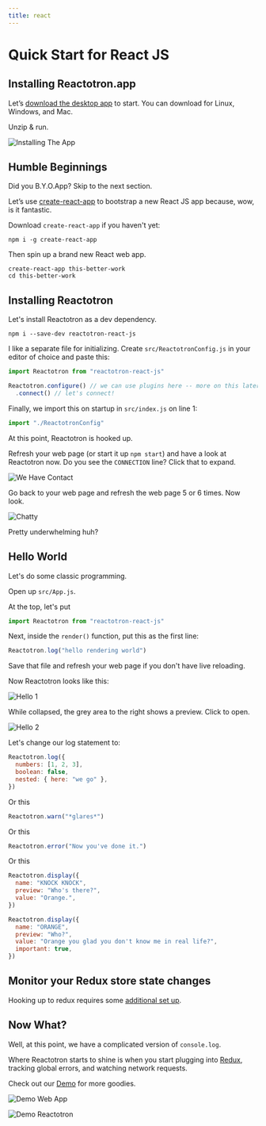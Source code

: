 ```yaml
---
title: react
---
```


# Quick Start for React JS

## Installing Reactotron.app

Let’s [download the desktop app](https://github.com/infinitered/reactotron/releases?q=reactotron-app&expanded=true) to start. You can download for Linux, Windows, and Mac.

Unzip & run.

![Installing The App](./images/react-js/installing.jpg)

## Humble Beginnings

Did you B.Y.O.App? Skip to the next section.

Let’s use [create-react-app](https://github.com/facebookincubator/create-react-app) to bootstrap a new React JS app because, wow, is it fantastic.

Download `create-react-app` if you haven't yet:

```
npm i -g create-react-app
```

Then spin up a brand new React web app.

```
create-react-app this-better-work
cd this-better-work
```

## Installing Reactotron

Let's install Reactotron as a dev dependency.

```
npm i --save-dev reactotron-react-js
```

I like a separate file for initializing. Create `src/ReactotronConfig.js` in your editor of choice and paste this:

```js
import Reactotron from "reactotron-react-js"

Reactotron.configure() // we can use plugins here -- more on this later
  .connect() // let's connect!
```

Finally, we import this on startup in `src/index.js` on line 1:

```js
import "./ReactotronConfig"
```

At this point, Reactotron is hooked up.

Refresh your web page (or start it up `npm start`) and have a look at Reactotron now. Do you see the `CONNECTION` line? Click that to expand.

![We Have Contact](./images/react-js/first-connect.jpg)

Go back to your web page and refresh the web page 5 or 6 times. Now look.

![Chatty](./images/react-js/spammy.jpg)

Pretty underwhelming huh?

## Hello World

Let's do some classic programming.

Open up `src/App.js`.

At the top, let's put

```js
import Reactotron from "reactotron-react-js"
```

Next, inside the `render()` function, put this as the first line:

```js
Reactotron.log("hello rendering world")
```

Save that file and refresh your web page if you don't have live reloading.

Now Reactotron looks like this:

![Hello 1](./images/react-js/hello-1.jpg)

While collapsed, the grey area to the right shows a preview. Click to open.

![Hello 2](./images/react-js/hello-2.jpg)

Let's change our log statement to:

```js
Reactotron.log({
  numbers: [1, 2, 3],
  boolean: false,
  nested: { here: "we go" },
})
```

Or this

```js
Reactotron.warn("*glares*")
```

Or this

```js
Reactotron.error("Now you've done it.")
```

Or this

```js
Reactotron.display({
  name: "KNOCK KNOCK",
  preview: "Who's there?",
  value: "Orange.",
})

Reactotron.display({
  name: "ORANGE",
  preview: "Who?",
  value: "Orange you glad you don't know me in real life?",
  important: true,
})
```

## Monitor your Redux store state changes

Hooking up to redux requires some [additional set up](https://github.com/infinitered/reactotron/blob/master/docs/plugin-redux.md).

## Now What?

Well, at this point, we have a complicated version of `console.log`.

Where Reactotron starts to shine is when you start plugging into [Redux](https://github.com/infinitered/reactotron/blob/master/docs/plugin-redux.md), tracking global errors, and watching network requests.

Check out our [Demo](../packages/demo-react-js) for more goodies.

![Demo Web App](./images/react-js/react-demo-js.jpg)

![Demo Reactotron](./images/react-js/react-demo-js-reactotron.jpg)
